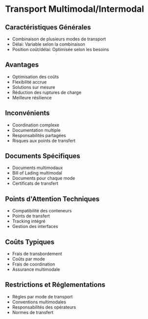 # Transport Multimodal/Intermodal

## Caractéristiques Générales
- Combinaison de plusieurs modes de transport
- Délai: Variable selon la combinaison
- Position coût/délai: Optimisée selon les besoins

## Avantages
- Optimisation des coûts
- Flexibilité accrue
- Solutions sur mesure
- Réduction des ruptures de charge
- Meilleure résilience

## Inconvénients
- Coordination complexe
- Documentation multiple
- Responsabilités partagées
- Risques aux points de transfert

## Documents Spécifiques
- Documents multimodaux
- Bill of Lading multimodal
- Documents pour chaque mode
- Certificats de transfert

## Points d'Attention Techniques
- Compatibilité des conteneurs
- Points de transfert
- Tracking intégré
- Gestion des interfaces

## Coûts Typiques
- Frais de transbordement
- Coûts par mode
- Frais de coordination
- Assurance multimodale

## Restrictions et Réglementations
- Règles par mode de transport
- Conventions multimodales
- Responsabilités des opérateurs
- Normes de transfert 